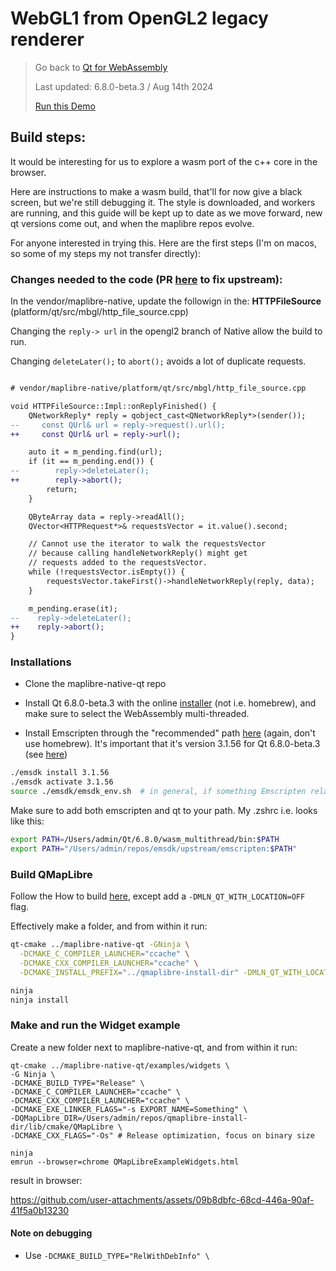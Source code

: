 # WebGL1 from OpenGL2 legacy renderer
> Go back to [Qt for WebAssembly](../README.md)
> 
> Last updated: 6.8.0-beta.3  / Aug 14th 2024
>
> [Run this Demo](https://birkskyum-maplibre-native-wasm.pages.dev/qt-for-webassembly/webgl1-from-opengl2-legacy-renderer/)

## Build steps:

It would be interesting for us to explore a wasm port of the c++ core in the browser.

Here are instructions to make a wasm build, that'll for now give a black screen, but we're still debugging it. The style is downloaded, and workers are running, and this guide will be kept up to date as we move forward, new qt versions come out, and when the maplibre repos evolve.

For anyone interested in trying this. Here are the first steps (I'm on macos, so some of my steps my not transfer directly):

### Changes needed to the code (PR [here](https://github.com/maplibre/maplibre-native/pull/2689) to fix upstream):

In the vendor/maplibre-native, update the followign in the: **HTTPFileSource** (platform/qt/src/mbgl/http_file_source.cpp)

Changing the `reply-> url` in the opengl2 branch of Native allow the build to run.

Changing `deleteLater();` to `abort();` avoids a lot of duplicate requests.

```diff

# vendor/maplibre-native/platform/qt/src/mbgl/http_file_source.cpp

void HTTPFileSource::Impl::onReplyFinished() {
    QNetworkReply* reply = qobject_cast<QNetworkReply*>(sender());
--     const QUrl& url = reply->request().url();
++     const QUrl& url = reply->url();

    auto it = m_pending.find(url);
    if (it == m_pending.end()) {
--        reply->deleteLater();
++        reply->abort();
        return;
    }

    QByteArray data = reply->readAll();
    QVector<HTTPRequest*>& requestsVector = it.value().second;

    // Cannot use the iterator to walk the requestsVector
    // because calling handleNetworkReply() might get
    // requests added to the requestsVector.
    while (!requestsVector.isEmpty()) {
        requestsVector.takeFirst()->handleNetworkReply(reply, data);
    }

    m_pending.erase(it);
--    reply->deleteLater();
++    reply->abort();
}
```

### Installations

- Clone the maplibre-native-qt repo

- Install Qt 6.8.0-beta.3 with the online [installer](https://www.qt.io/download) (not i.e. homebrew), and make sure to select the WebAssembly multi-threaded.


- Install Emscripten through the "recommended" path [here](https://emscripten.org/docs/getting_started/downloads.html) (again, don't use homebrew). It's important that it's version 3.1.56 for Qt 6.8.0-beta.3 (see [here](https://bugreports.qt.io/browse/QTBUG-127425))

```sh
./emsdk install 3.1.56
./emsdk activate 3.1.56
source ./emsdk/emsdk_env.sh  # in general, if something Emscripten related can't be found, run this again
```

Make sure to add both emscripten and qt to your path. My .zshrc i.e. looks like this:

```sh
export PATH=/Users/admin/Qt/6.8.0/wasm_multithread/bin:$PATH
export PATH="/Users/admin/repos/emsdk/upstream/emscripten:$PATH"
```

### Build QMapLibre

Follow the How to build [here](https://github.com/maplibre/maplibre-native-qt?tab=readme-ov-file#how-to-build), except add a `-DMLN_QT_WITH_LOCATION=OFF` flag.

Effectively make a folder, and from within it run:

```sh
qt-cmake ../maplibre-native-qt -GNinja \
  -DCMAKE_C_COMPILER_LAUNCHER="ccache" \
  -DCMAKE_CXX_COMPILER_LAUNCHER="ccache" \
  -DCMAKE_INSTALL_PREFIX="../qmaplibre-install-dir" -DMLN_QT_WITH_LOCATION=OFF

ninja
ninja install
```

### Make and run the Widget example

Create a new folder next to maplibre-native-qt, and from within it run:

```
qt-cmake ../maplibre-native-qt/examples/widgets \
-G Ninja \
-DCMAKE_BUILD_TYPE="Release" \
-DCMAKE_C_COMPILER_LAUNCHER="ccache" \
-DCMAKE_CXX_COMPILER_LAUNCHER="ccache" \
-DCMAKE_EXE_LINKER_FLAGS="-s EXPORT_NAME=Something" \
-DQMapLibre_DIR=/Users/admin/repos/qmaplibre-install-dir/lib/cmake/QMapLibre \
-DCMAKE_CXX_FLAGS="-Os" # Release optimization, focus on binary size

ninja
emrun --browser=chrome QMapLibreExampleWidgets.html
```

result in browser:

https://github.com/user-attachments/assets/09b8dbfc-68cd-446a-90af-41f5a0b13230


#### Note on debugging

- Use `-DCMAKE_BUILD_TYPE="RelWithDebInfo" \`





